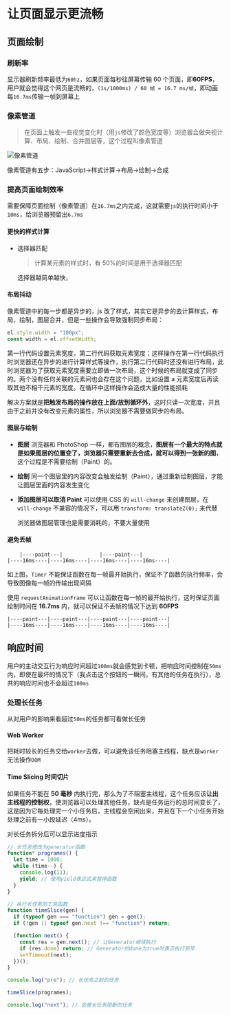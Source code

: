 <author-info date="1631170357327"></author-info>

# 让页面显示更流畅

## 页面绘制

### 刷新率

显示器刷新频率最低为`60hz`，如果页面每秒往屏幕传输 60 个页面，即**60FPS**，用户就会觉得这个网页是流畅的，`(1s/1000ms) / 60 帧 = 16.7 ms/帧`，即动画每`16.7ms`传输一帧到屏幕上

### 像素管道

> 在页面上触发一些视觉变化时（用`js`修改了颜色宽度等）浏览器会做央视计算、布局、绘制、合并图层等，这个过程叫像素管道

![像素管道](/src/pxpipeline.png)

像素管道有五步：JavaScript->样式计算->布局->绘制->合成

### 提高页面绘制效率

需要保障页面绘制（像素管道）在`16.7ms`之内完成，这就需要`js`的执行时间小于`10ms`，给浏览器预留出`6.7ms`

#### 更快的样式计算

- 选择器匹配

  > 计算某元素的样式时，有 50%的时间是用于选择器匹配

  选择器越简单越快，

#### 布局抖动

像素管道中的每一步都是异步的，js 改了样式，其实它是异步的去计算样式，布局，绘制，图层合并，但是一些操作会导致强制同步布局：

```js
el.style.width = "100px";
const width = el.offsetWidth;
```

第一行代码设置元素宽度，第二行代码获取元素宽度；这样操作在第一行代码执行时浏览器还在异步的进行计算样式等操作，执行第二行代码时还没有进行布局，此时浏览器为了获取元素宽度需要立即做一次布局，这个时候的布局就变成了同步的。两个没有任何关联的元素间也会存在这个问题，比如设置 a 元素宽度后再读取其他不相干元素的宽度。在循环中这样操作会造成大量的性能损耗

解决方案就是**把触发布局的操作放在上面/放到循环外**，这时只读一次宽度，并且由于之前并没有改变元素的属性，所以浏览器不需要做同步的布局。

#### 图层与绘制

- **图层**
  浏览器和 PhotoShop 一样，都有图层的概念，**图层有一个最大的特点就是如果图层的位置变了，浏览器只需要重新去合成，就可以得到一张新的图**，这个过程是不需要绘制（Paint）的。

- **绘制**
  同一个图层里的内容改变会触发绘制（Paint），通过重新绘制图层，才能让图层里面的内容发生变化

- **添加图层可以取消 Paint**
  可以使用 CSS 的 `will-change` 来创建图层，在 `will-change` 不兼容的情况下，可以用 `transform: translateZ(0);` 来代替

  浏览器做图层管理也是需要消耗的，不要大量使用

#### 避免丢帧

        |----paint---|            |----paint---|
    |----16ms----|----16ms----|----16ms----|----16ms----|

如上图，`Timer` 不能保证函数在每一帧最开始执行，保证不了函数的执行频率，会导致图像每一帧的传输出现间隔

使用 `requestAnimationFrame` 可以让函数在每一帧的最开始执行，这时保证页面绘制时间在 **16.7ms** 内，就可以保证不丢帧的情况下达到 **60FPS**

    |----paint---|----paint---|----paint---|----paint---|
    |----16ms----|----16ms----|----16ms----|----16ms----|

## 响应时间

用户的主动交互行为响应时间超过`100ms`就会感觉到卡顿，把响应时间控制在`50ms`内，即使在最坏的情况下（我点击这个按钮的一瞬间，有其他的任务在执行），总共的响应时间也不会超过`100ms`

### 处理长任务

从对用户的影响来看超过`50ms`的任务都可看做长任务

#### Web Worker

把耗时较长的任务交给`worker`去做，可以避免该任务阻塞主线程，缺点是`worker`无法操作`DOM`

#### Time Slicing 时间切片

如果任务不能在 **50 毫秒** 内执行完，那么为了不阻塞主线程，这个任务应该**让出主线程的控制权**，使浏览器可以处理其他任务，缺点是任务运行的总时间变长了，这是因为它每处理完一个小任务后，主线程会空闲出来，并且在下一个小任务开始处理之前有一小段延迟（4ms）。

对长任务拆分后可以显示进度指示

```js
// 长任务修改为generator函数
function* programes() {
  let time = 1000;
  while (time--) {
    console.log(11);
    yield; // 使用yield表达式来暂停函数
  }
}

// 执行长任务的工具函数
function timeSlice(gen) {
  if (typeof gen === "function") gen = gen();
  if (!gen || typeof gen.next !== "function") return;

  (function next() {
    const res = gen.next(); // 让Generator继续执行
    if (res.done) return; // Generator的done为true时表示执行完毕
    setTimeout(next);
  })();
}

console.log("pre"); // 长任务之前的任务

timeSlice(programes);

console.log("next"); // 会被长任务阻断的任务
```
